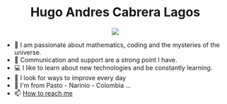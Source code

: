 <h1 align="center">Hugo Andres Cabrera Lagos</h1>

<p align="center">
<a href="https://github.com/DenverCoder1/readme-typing-svg">
    <img src="https://readme-typing-svg.demolab.com/?lines=Learn%20-%20Practice%20-%20Repeat+🔥;Python%20SQL%20LINUX;3%2B%20years%20of%20coding%20experience;Always%20learning%20new%20things&font=Fira%20Code&center=true&width=440&height=45&color=ffffff&vCenter=true&pause=1000&size=22" />
    </a>
</p>

- 🔭 I am passionate about mathematics, coding and the mysteries of the universe.
- 🔰 Communication and support are a strong point I have.
- 💻 I like to learn about new technologies and be constantly learning.
- 🤔 I look for ways to improve every day
- 🚩 I'm from Pasto - Narinio - Colombia ...
- 📫 <a href="https://www.linkedin.com/in/andr%C3%A9s-cabrera-lagos-324272191/" target="_blank">How to reach me</a>
